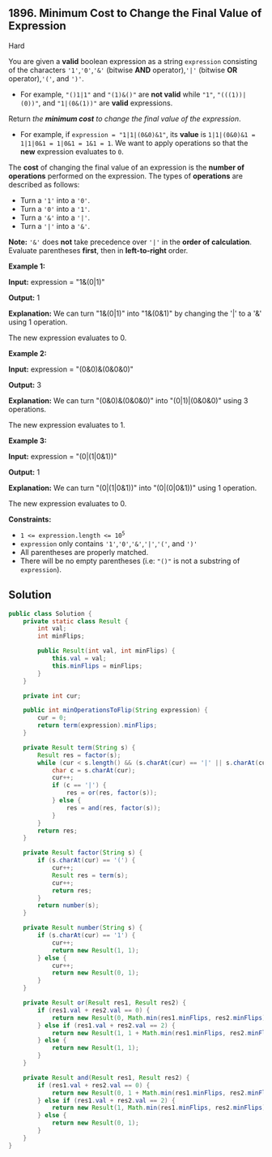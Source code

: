 ## 1896\. Minimum Cost to Change the Final Value of Expression

Hard

You are given a **valid** boolean expression as a string `expression` consisting of the characters `'1'`,`'0'`,`'&'` (bitwise **AND** operator),`'|'` (bitwise **OR** operator),`'('`, and `')'`.

*   For example, `"()1|1"` and `"(1)&()"` are **not valid** while `"1"`, `"(((1))|(0))"`, and `"1|(0&(1))"` are **valid** expressions.

Return _the **minimum cost** to change the final value of the expression_.

*   For example, if `expression = "1|1|(0&0)&1"`, its **value** is `1|1|(0&0)&1 = 1|1|0&1 = 1|0&1 = 1&1 = 1`. We want to apply operations so that the **new** expression evaluates to `0`.

The **cost** of changing the final value of an expression is the **number of operations** performed on the expression. The types of **operations** are described as follows:

*   Turn a `'1'` into a `'0'`.
*   Turn a `'0'` into a `'1'`.
*   Turn a `'&'` into a `'|'`.
*   Turn a `'|'` into a `'&'`.

**Note:** `'&'` does **not** take precedence over `'|'` in the **order of calculation**. Evaluate parentheses **first**, then in **left-to-right** order.

**Example 1:**

**Input:** expression = "1&(0\|1)"

**Output:** 1

**Explanation:** We can turn "1&(0\|1)" into "1&(0&1)" by changing the '\|' to a '&' using 1 operation.

The new expression evaluates to 0. 

**Example 2:**

**Input:** expression = "(0&0)&(0&0&0)"

**Output:** 3

**Explanation:** We can turn "(0&0)&(0&0&0)" into "(0\|1)\|(0&0&0)" using 3 operations.

The new expression evaluates to 1. 

**Example 3:**

**Input:** expression = "(0\|(1\|0&1))"

**Output:** 1

**Explanation:** We can turn "(0\|(1\|0&1))" into "(0\|(0\|0&1))" using 1 operation.

The new expression evaluates to 0.

**Constraints:**

*   <code>1 <= expression.length <= 10<sup>5</sup></code>
*   `expression` only contains `'1'`,`'0'`,`'&'`,`'|'`,`'('`, and `')'`
*   All parentheses are properly matched.
*   There will be no empty parentheses (i.e: `"()"` is not a substring of `expression`).

## Solution

```java
public class Solution {
    private static class Result {
        int val;
        int minFlips;

        public Result(int val, int minFlips) {
            this.val = val;
            this.minFlips = minFlips;
        }
    }

    private int cur;

    public int minOperationsToFlip(String expression) {
        cur = 0;
        return term(expression).minFlips;
    }

    private Result term(String s) {
        Result res = factor(s);
        while (cur < s.length() && (s.charAt(cur) == '|' || s.charAt(cur) == '&')) {
            char c = s.charAt(cur);
            cur++;
            if (c == '|') {
                res = or(res, factor(s));
            } else {
                res = and(res, factor(s));
            }
        }
        return res;
    }

    private Result factor(String s) {
        if (s.charAt(cur) == '(') {
            cur++;
            Result res = term(s);
            cur++;
            return res;
        }
        return number(s);
    }

    private Result number(String s) {
        if (s.charAt(cur) == '1') {
            cur++;
            return new Result(1, 1);
        } else {
            cur++;
            return new Result(0, 1);
        }
    }

    private Result or(Result res1, Result res2) {
        if (res1.val + res2.val == 0) {
            return new Result(0, Math.min(res1.minFlips, res2.minFlips));
        } else if (res1.val + res2.val == 2) {
            return new Result(1, 1 + Math.min(res1.minFlips, res2.minFlips));
        } else {
            return new Result(1, 1);
        }
    }

    private Result and(Result res1, Result res2) {
        if (res1.val + res2.val == 0) {
            return new Result(0, 1 + Math.min(res1.minFlips, res2.minFlips));
        } else if (res1.val + res2.val == 2) {
            return new Result(1, Math.min(res1.minFlips, res2.minFlips));
        } else {
            return new Result(0, 1);
        }
    }
}
```